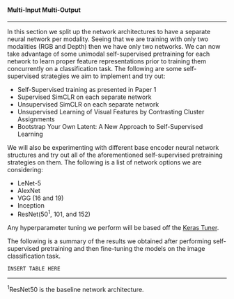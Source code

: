 #### Multi-Input Multi-Output

---

In this section we split up the network architectures to have a separate neural 
network per modality. Seeing that we are training with only two modalities (RGB and Depth) 
then we have only two networks. We can now take advantage of some unimodal self-supervised pretraining 
for each network to learn proper feature representations prior to training them concurrently on a classification 
task. The following are some self-supervised strategies we aim to implement and try out:

- Self-Supervised training as presented in Paper 1
- Supervised SimCLR on each separate network
- Unsupervised SimCLR on each separate network
- Unsupervised Learning of Visual Features by Contrasting Cluster Assignments
- Bootstrap Your Own Latent: A New Approach to Self-Supervised Learning

We will also be experimenting with different base encoder neural network structures and try out all of the aforementioned 
self-supervised pretraining strategies on them. The following is a list of network options we are considering:

- LeNet-5
- AlexNet
- VGG (16 and 19)
- Inception
- ResNet(50<sup>1</sup>, 101, and 152)


Any hyperparameter tuning we perform will be based off the [Keras Tuner](https://www.tensorflow.org/tutorials/keras/keras_tuner).

The following is a summary of the results we obtained after performing self-supervised pretraining and then fine-tuning 
the models on the image classification task.

```
INSERT TABLE HERE
```

---
<sup>1</sup>ResNet50 is the baseline network architecture.